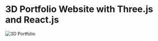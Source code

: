 # 3D Portfolio Website with Three.js and React.js
![3D Portfolio](https://i.ibb.co/9ykhLtM/Thumbnail.png)